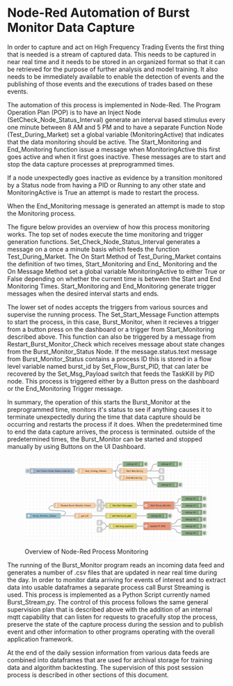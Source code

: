 # Node-Red Automation of Burst Monitor Data Capture

In order to capture and act on High Frequency Trading Events the first thing that is needed is a stream of captured data.  This needs to be captured in near real time and it needs to be stored in an organized format so that it can be retrieved for the purpose of further analysis and model training.  It also needs to be immediately available to enable the detection of events and the publishing of those events and the executions of trades based on these events.

The automation of this process is implemented in Node-Red.  The Program Operation Plan (POP) is to have an Inject Node (SetCheck\_Node\_Status\_Interval) generate an interval based stimulus every one minute between 8 AM and 5 PM and to have a separate Function Node (Test\_During\_Market) set a global variable (MonitoringActive) that indicates that the data monitoring should be active.  The Start\_Monitoring and End\_Monitoring function issue a message when MonitoringActive this first goes active and when it first goes inactive.  These messages are to start and stop the data capture processes at preprogrammed times.

If a node unexpectedly goes inactive as evidence by a transition monitored by a Status node from having a PID or Running to any other state and MonitoringActive is True an attempt is made to restart the process.

When the End\_Monitoring message is generated an attempt is made to stop the Monitoring process.

The figure below provides an overview of how this process monitoring works.  The top set of nodes execute the time monitoring and trigger generation functions.  Set\_Check\_Node\_Status\_Interval generates a message on a once a minute basis which feeds the function Test\_During\_Market.  The On Start Method of Test\_During\_Market contains the definition of two times, Start\_Monitoring and End\_ Monitoring and the On Message Method set a global variable MonitoringActive to either True or False depending on whether the current time is between the Start and End Monitoring Times.  Start\_Monitoring and End\_Monitoring generate trigger messages when the desired interval starts and ends. &#x20;

The lower set of nodes accepts the triggers from various sources and supervise the running process.  The Set\_Start\_Message Function attempts to start the process, in this case, Burst\_Monitor, when it recieves a trigger from a button press on the dashboard or a trigger from Start\_Monitoring described above.  This function can also be triggered by a message from Restart\_Burst\_Monitor\_Check which receives message about state changes from the Burst\_Monitor\_Status Node.  If the message.status.text message from Burst\_Monitor\_Status  contains a process ID this is stored in a flow level variable named burst\_id by Set\_Flow\_Burst\_PID, that can later be recovered by the Set\_Msg\_Payload switch that feeds the TaskKill by PID node.  This process is triggered either by a Button press on the dashboard or the End\_Monitoring Trigger message.

In summary, the operation of this starts the Burst\_Monitor at the preprogrammed time, monitors it's status to see if anything causes it to terminate unexpectedly during the time that data capture should be occurring and restarts the process if it does.  When the predetermined time to end the data capture arrives, the process is terminated. outside of the predetermined times, the Burst\_Monitor can be started and stopped manually by using Buttons on the UI Dashboard.

<figure><img src="../.gitbook/assets/Node_Red_Automation.png" alt=""><figcaption><p>Overview of Node-Red Process Monitoring</p></figcaption></figure>

The running of the Burst\_Monitor program reads an incoming data feed and generates a number of .csv files that are updated in near real time during the day.  In order to monitor data arriving for events of interest and to extract data into usable dataframes a separate process call Burst Streaming is used. This process is implemented as a Python Script currently named Burst\_Stream,py.  The control of this process follows the same general supervision plan that is described above with the addition of an internal mqtt capability that can listen for requests to gracefully stop the process, preserve the state of the capture process during the session and to publish event and other information to other programs operating with the overall application framework.

At the end of the daily session information from various data feeds are combined into dataframes that are used for archival storage for training data and algorithm backtesting. The supervision of this post session process is described in other sections of this document.

